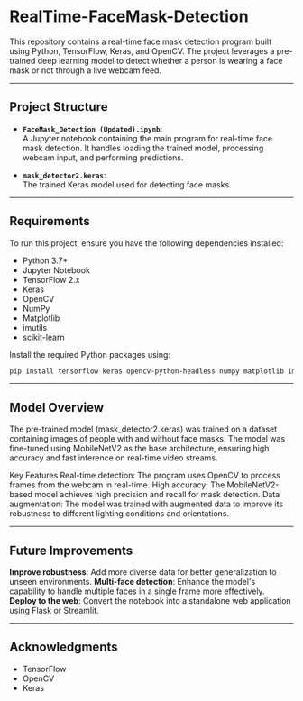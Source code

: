 # RealTime-FaceMask-Detection
This repository contains a real-time face mask detection program built using Python, TensorFlow, Keras, and OpenCV. 
The project leverages a pre-trained deep learning model to detect whether a person is wearing a face mask or not through a live webcam feed.

-------

## **Project Structure**

- **`FaceMask_Detection (Updated).ipynb`**:  
  A Jupyter notebook containing the main program for real-time face mask detection. It handles loading the trained model, processing webcam input, and performing predictions.
  
- **`mask_detector2.keras`**:  
  The trained Keras model used for detecting face masks.

---

## **Requirements**

To run this project, ensure you have the following dependencies installed:

- Python 3.7+
- Jupyter Notebook
- TensorFlow 2.x
- Keras
- OpenCV
- NumPy
- Matplotlib
- imutils
- scikit-learn

Install the required Python packages using:

```bash
pip install tensorflow keras opencv-python-headless numpy matplotlib imutils scikit-learn
```

---

## Model Overview
The pre-trained model (mask_detector2.keras) was trained on a dataset containing images of people with and without face masks. The model was fine-tuned using MobileNetV2 as the base architecture, ensuring high accuracy and fast inference on real-time video streams.

Key Features
Real-time detection: The program uses OpenCV to process frames from the webcam in real-time.
High accuracy: The MobileNetV2-based model achieves high precision and recall for mask detection.
Data augmentation: The model was trained with augmented data to improve its robustness to different lighting conditions and orientations.

---

## Future Improvements
**Improve robustness**: Add more diverse data for better generalization to unseen environments.
**Multi-face detection**: Enhance the model's capability to handle multiple faces in a single frame more effectively.
**Deploy to the web**: Convert the notebook into a standalone web application using Flask or Streamlit.

---

## Acknowledgments
- TensorFlow
- OpenCV
- Keras
